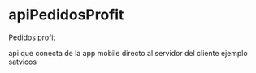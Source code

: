 # apiPedidosProfit
Pedidos profit


api que conecta de la app mobile directo al servidor del cliente
ejemplo satvicos
